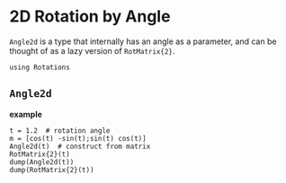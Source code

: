 # 2D Rotation by Angle

`Angle2d` is a type that internally has an angle as a parameter, and can be thought of as a lazy version of `RotMatrix{2}`.

```@setup angle2d
using Rotations
```

## `Angle2d`

**example**

```@repl angle2d
t = 1.2  # rotation angle
m = [cos(t) -sin(t);sin(t) cos(t)]
Angle2d(t)  # construct from matrix
RotMatrix{2}(t)
dump(Angle2d(t))
dump(RotMatrix{2}(t))
```
